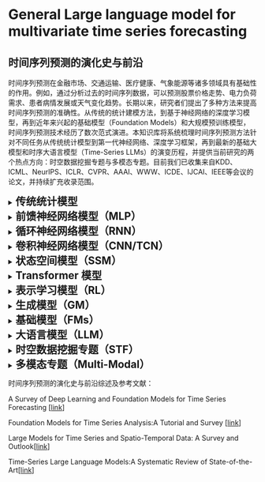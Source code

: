 # General Large language model for multivariate time series forecasting

## 时间序列预测的演化史与前沿
时间序列预测在金融市场、交通运输、医疗健康、气象能源等诸多领域具有基础性的作用。例如，通过分析过去的时间序列数据，可以预测股票价格走势、电力负荷需求、患者病情发展或天气变化趋势。长期以来，研究者们提出了多种方法来提高时间序列预测的准确性。从传统的统计建模方法，到基于神经网络的深度学习模型，再到近年来兴起的基础模型（Foundation Models）和大规模预训练模型，时间序列预测技术经历了数次范式演进。本知识库将系统梳理时间序列预测方法针对不同任务从传统统计模型到第一代神经网络、深度学习框架，再到最新的基础大模型和时序大语言模型（Time-Series LLMs）的演变历程，并提供当前研究的两个热点方向：时空数据挖掘专题与多模态专题。目前我们已收集来自KDD、ICML、NeurIPS、ICLR、CVPR、AAAI、WWW、ICDE、IJCAI、IEEE等会议的论文，并持续扩充收录范围。

<details><summary><h2 style="display: inline;"> 传统统计模型 </h2></summary>
传统统计模型主要依赖于统计模型和信号处理方法。这类方法注重利用时间序列的统计规律和结构特点，通过捕捉序列的自相关和季节周期性模式，能够在许多单变量或多变量预测场景下取得稳健的结果。典型的方法包括：季节-趋势分解（将序列分解为趋势、季节和残差成分）、滑动平均和指数平滑（如霍尔特-温特斯三重指数平滑）用于平滑和短期预测、以及各种自回归模型，例如VAR（向量自回归模型），ARIMA（自回归积分滑动平均模型）及其扩展形式SARIMA（季节性ARIMA）等。

预测与分类任务（Forecasting or Classification）
Date|Method|Type|Conference/Journal|Paper Title and Paper Interpretation|Code
-----|----|-----|-----|-----|-----

异常检测任务（Anomaly Detection）
Date|Method|Type|Conference/Journal|Paper Title and Paper Interpretation|Code
-----|----|-----|-----|-----|-----

时序插值与修复任务（Imputation/Recovery）
Date|Method|Type|Conference/Journal|Paper Title and Paper Interpretation|Code
-----|----|-----|-----|-----|-----

</details>

<details><summary><h2 style="display: inline;"> 前馈神经网络模型（MLP） </h2></summary>

预测与分类任务（Forecasting or Classification）
Date|Method|Type|Conference/Journal|Paper Title and Paper Interpretation|Code
-----|----|-----|-----|-----|-----

异常检测任务（Anomaly Detection）
Date|Method|Type|Conference/Journal|Paper Title and Paper Interpretation|Code
-----|----|-----|-----|-----|-----

时序插值与修复任务（Imputation/Recovery）
Date|Method|Type|Conference/Journal|Paper Title and Paper Interpretation|Code
-----|----|-----|-----|-----|-----

</details>

<details><summary><h2 style="display: inline;"> 循环神经网络模型（RNN）</h2></summary>
循环神经网络模型（RNN）通过隐藏状态的循环连接，可以将历史信息编码到隐藏状态中，从而在任意长的序列上累积记忆。典型的方法包括：长短期记忆网络（LSTM）和门控循环单元（GRU）等。

预测与分类任务（Forecasting or Classification）
Date|Method|Type|Conference/Journal|Paper Title and Paper Interpretation|Code
-----|----|-----|-----|-----|-----

异常检测任务（Anomaly Detection）
Date|Method|Type|Conference/Journal|Paper Title and Paper Interpretation|Code
-----|----|-----|-----|-----|-----

时序插值与修复任务（Imputation/Recovery）
Date|Method|Type|Conference/Journal|Paper Title and Paper Interpretation|Code
-----|----|-----|-----|-----|-----

</details>

<details><summary><h2 style="display: inline;"> 卷积神经网络模型（CNN/TCN） </h2></summary>
卷积神经网络模型（CNN/TCN）同样被用于时间序列建模。传统CNN通过滑动卷积核可以提取序列中的局部模式，一定程度上捕获短期依赖关系。而时间卷积网络（TCN）在CNN基础上引入因果卷积（保证卷积时刻不窥视未来信息）和扩张卷积（Dilated CNN，可扩展感受野以覆盖较长历史）以及残差连接，从而能够在无递归的情况下建模长期依赖。典型的方法包括：卷积神经网络（CNN）、时间卷积网络（TCN）等。

预测与分类任务（Forecasting or Classification）
Date|Method|Type|Conference/Journal|Paper Title and Paper Interpretation|Code
-----|----|-----|-----|-----|-----

异常检测任务（Anomaly Detection）
Date|Method|Type|Conference/Journal|Paper Title and Paper Interpretation|Code
-----|----|-----|-----|-----|-----

时序插值与修复任务（Imputation/Recovery）
Date|Method|Type|Conference/Journal|Paper Title and Paper Interpretation|Code
-----|----|-----|-----|-----|-----

</details>

<details><summary><h2 style="display: inline;"> 状态空间模型（SSM） </h2></summary>

预测与分类任务（Forecasting or Classification）
Date|Method|Type|Conference/Journal|Paper Title and Paper Interpretation|Code
-----|----|-----|-----|-----|-----

异常检测任务（Anomaly Detection）
Date|Method|Type|Conference/Journal|Paper Title and Paper Interpretation|Code
-----|----|-----|-----|-----|-----

时序插值与修复任务（Imputation/Recovery）
Date|Method|Type|Conference/Journal|Paper Title and Paper Interpretation|Code
-----|----|-----|-----|-----|-----

</details>

<details><summary><h2 style="display: inline;"> Transformer 模型 </h2></summary>
Transformer模型是一种完全基于注意力而摒弃循环结构的Seq2Seq架构。Transformer由多个编码和解码层堆叠而成，每一层主要包含自注意力（Self-Attention）和前馈网络两部分，并通过残差连接和归一化保证稳定训练。典型的方法包括：Informer、FEDformer、Autoformer等等

预测与分类任务（Forecasting or Classification）
Date|Method|Type|Conference/Journal|Paper Title and Paper Interpretation|Code
-----|----|-----|-----|-----|-----

异常检测任务（Anomaly Detection）
Date|Method|Type|Conference/Journal|Paper Title and Paper Interpretation|Code
-----|----|-----|-----|-----|-----

时序插值与修复任务（Imputation/Recovery）
Date|Method|Type|Conference/Journal|Paper Title and Paper Interpretation|Code
-----|----|-----|-----|-----|-----

</details>

<details><summary><h2 style="display: inline;"> 表示学习模型（RL） </h2></summary>

预测与分类任务（Forecasting or Classification）
Date|Method|Type|Conference/Journal|Paper Title and Paper Interpretation|Code
-----|----|-----|-----|-----|-----

异常检测任务（Anomaly Detection）
Date|Method|Type|Conference/Journal|Paper Title and Paper Interpretation|Code
-----|----|-----|-----|-----|-----

时序插值与修复任务（Imputation/Recovery）
Date|Method|Type|Conference/Journal|Paper Title and Paper Interpretation|Code
-----|----|-----|-----|-----|-----

</details>

<details><summary><h2 style="display: inline;"> 生成模型（GM） </h2></summary>

预测与分类任务（Forecasting or Classification）
Date|Method|Type|Conference/Journal|Paper Title and Paper Interpretation|Code
-----|----|-----|-----|-----|-----

异常检测任务（Anomaly Detection）
Date|Method|Type|Conference/Journal|Paper Title and Paper Interpretation|Code
-----|----|-----|-----|-----|-----

时序插值与修复任务（Imputation/Recovery）
Date|Method|Type|Conference/Journal|Paper Title and Paper Interpretation|Code
-----|----|-----|-----|-----|-----

</details>

<details><summary><h2 style="display: inline;"> 基础模型（FMs） </h2></summary>
基础模型通常指在海量数据上训练的、具有通用能力的大规模深度模型，例如NLP领域的GPT系列、BERT等语言模型，或CV领域的ViT、CLIP等视觉模型。其显著特点是在预训练阶段学到了广泛的特征表示和知识，可通过微调或提示学习等方式快速适配下游任务。时间序列基础模型（TSFMs）指专门面向时间序列数据训练的大模型。类似于NLP中的预训练语言模型，TSFMs旨在跨领域地学习通用的时序模式，从而可以一次训练服务于多种下游时序任务。理想情况下，TSFM经过大规模预训练后，能够掌握各种序列的共性模式，然后通过少量新数据微调或甚至直接零样本应用，在特定任务上取得优异表现。典型的主流方法包括：TimeGPT、TimeMoE、TimesFM等

预测与分类任务（Forecasting or Classification）
Date|Method|Type|Conference/Journal|Paper Title and Paper Interpretation|Code
-----|----|-----|-----|-----|-----

异常检测任务（Anomaly Detection）
Date|Method|Type|Conference/Journal|Paper Title and Paper Interpretation|Code
-----|----|-----|-----|-----|-----

时序插值与修复任务（Imputation/Recovery）
Date|Method|Type|Conference/Journal|Paper Title and Paper Interpretation|Code
-----|----|-----|-----|-----|-----

</details>

<details><summary><h2 style="display: inline;"> 大语言模型（LLM） </h2></summary>
当前在“时间序列大模型”方向，大致有两类研究思路：其一是面向特定领域的大规模预训练模型，其二是将通用大语言模型（LLM）适配到时间序列任务。第一类包括一些领域时间序列基础模型的探索。第二类思路是将已有的大语言模型用于时间序列分析。其中一种方法是提示学习（Prompting）：即将时间序列数据转化为一定格式的文本或离散符号串，作为提示输入通用LLM，让其完成续写或分类任务。另一类方法是微调大语言模型用于时序任务。典型的主流方法包括：Time-LLM、AnomalyLLM等。

预测与分类任务（Forecasting or Classification
Date|Method|Type|Conference/Journal|Paper Title and Paper Interpretation|Code
-----|----|-----|-----|-----|-----

异常检测任务（Anomaly Detection）
Date|Method|Type|Conference/Journal|Paper Title and Paper Interpretation|Code
-----|----|-----|-----|-----|-----

| 01-24 | [AnomalyLLM](https://arxiv.org/pdf/2401.15123) | | ![multivariate time series forecasting](https://img.shields.io/badge/-Multivariate-red)异常检测|IJCAI 2024|Large Language Model Guided Knowledge Distillation for Time Series Anomaly Detection| None |

时序插值与修复任务（Imputation/Recovery）
Date|Method|Type|Conference/Journal|Paper Title and Paper Interpretation|Code
-----|----|-----|-----|-----|-----

</details>

<details><summary><h2 style="display: inline;"> 时空数据挖掘专题（STF） </h2></summary>
现实世界的许多时间序列数据带有空间或拓扑结构信息，例如交通流量数据依赖于道路网络拓扑、疫情数据涉及地区之间的传播关系、气象数据有地理空间相关性等。这催生了时空数据挖掘领域的方法研究，即同时建模时间和空间两个维度的依赖关系。图神经网络（GNN）作为近年兴起的处理图结构数据的深度学习模型，被广泛应用于时空预测问题。通过构造节点表示时序变量、边表示变量间关系的时空图，可以将时间序列预测转化为图上的信号演进建模。GNN善于刻画空间上的相关性（如邻近区域流量的关联），而时间维度的依赖则常通过与RNN、CNN或Transformer等时间模型相结合来处理。典型的主流方法包括：DCRNN、Graph WaveNet等。

预测与分类任务（Forecasting or Classification）
Date|Method|Type|Conference/Journal|Paper Title and Paper Interpretation|Code
-----|----|-----|-----|-----|-----

异常检测任务（Anomaly Detection）
Date|Method|Type|Conference/Journal|Paper Title and Paper Interpretation|Code
-----|----|-----|-----|-----|-----

时序插值与修复任务（Imputation/Recovery）
Date|Method|Type|Conference/Journal|Paper Title and Paper Interpretation|Code
-----|----|-----|-----|-----|-----

</details>

<details><summary><h2 style="display: inline;"> 多模态专题（Multi-Modal） </h2></summary>

预测与分类任务（Forecasting or Classification）
Date|Method|Type|Conference/Journal|Paper Title and Paper Interpretation|Code
-----|----|-----|-----|-----|-----

异常检测任务（Anomaly Detection）
Date|Method|Type|Conference/Journal|Paper Title and Paper Interpretation|Code
-----|----|-----|-----|-----|-----

时序插值与修复任务（Imputation/Recovery）
Date|Method|Type|Conference/Journal|Paper Title and Paper Interpretation|Code
-----|----|-----|-----|-----|-----

</details>

时间序列预测的演化史与前沿综述及参考文献：

A Survey of Deep Learning and Foundation Models for Time Series Forecasting [[link](https://doi.org/10.1145/nnnnnnn.nnnnnnn)]

Foundation Models for Time Series Analysis:A Tutorial and Survey [[link](https://doi.org/10.1145/3637528.3671451)]

Large Models for Time Series and Spatio-Temporal Data: A Survey and Outlook[[link](https://arxiv.org/abs/2310.10196)]

Time-Series Large Language Models:A Systematic Review of State-of-the-Art[[link](https://ieeexplore.ieee.org/iel8/6287639/6514899/10856008.pdf)]
